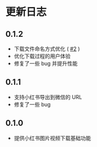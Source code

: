 # 更新日志

## 0.1.2
* 下载文件命名方式优化 ( [#2](https://github.com/OldPanda/xiaodigua-homepage/issues/2) )
* 优化下载过程的用户体验
* 修复了一些 bug 并提升性能

## 0.1.1
* 支持小红书导出到微信的 URL
* 修复了一些 bug

## 0.1.0
* 提供小红书图片视频下载基础功能
